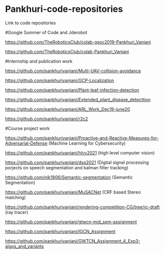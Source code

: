 # Pankhuri-code-repositories
Link to code repositories

#Google Summer of Code and Jderobot

https://github.com/TheRoboticsClub/colab-gsoc2019-Pankhuri_Vanjani

https://github.com/TheRoboticsClub/colab-Pankhuri_Vanjani

#Internship and publication work

https://github.com/pankhurivanjani/Multi-UAV-collision-avoidance  

https://github.com/pankhurivanjani/GCP-Localization

https://github.com/pankhurivanjani/Plant-leaf-infection-detection 

https://github.com/pankhurivanjani/Extended_plant_disease_detecttion

https://github.com/pankhurivanjani/ARL_Work_Dec19-june20 

https://github.com/pankhurivanjani/r2c2 

#Course project work

https://github.com/pankhurivanjani/Proactive-and-Reactive-Measures-for-Adversarial-Defense (Machine Learning for Cybersecurity)

https://github.com/pankhurivanjani/hlcv2021 (high level computer vision)

https://github.com/pankhurivanjani/dsp2021 (Digital signal processing porjects on speech segmentation and kalman filter tracking)

https://github.com/nik1806/Semantic-segmentation (Semantic Segmentation)

https://github.com/pankhurivanjani/MuSACNet (CRF based Stereo matching)

https://github.com/pankhurivanjani/rendering-competition-CG/tree/rc-draft (ray tracer)

https://github.com/pankhurivanjani/gtwcn-mid_sem-assignment  

https://github.com/pankhurivanjani/IGCN_Assignment

https://github.com/pankhurivanjani/GWTCN_Assignment_4_Exp3-algos_and_variants
